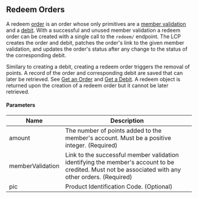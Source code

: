 ## Redeem Orders

A redeem [order](#orders) is an order whose only primitives are a [member validation](#member-validations) and a [debit](#debits). With a successful and unused member validation a redeem order can be created with a single call to the `redeem/` endpoint. The LCP creates the order and debit, patches the order's link to the given member validation, and updates the order's status after any change to the status of the corresponding debit. 

Similary to creating a debit, creating a redeem order triggers the removal of points. A record of the order and corresponding debit are saved that can later be retrieved. See [Get an Order](#get-an-order) and [Get a Debit](#get-a-debit). A redeem object is returned upon the creation of a redeem order but it cannot be later retrieved.


#### Parameters

<table>
    <thead>
        <tr>
            <th>Name</th>
            <th>Description</th>
        </tr>
    </thead>
    <tbody>
        <tr>
            <td>amount</td>
            <td>The number of points added to the member's account. Must be a positive integer. (Required)</td>
        </tr>
        <tr>
            <td>memberValidation</td>
            <td>Link to the successful member validation identifying the member's account to be credited. Must not be associated with any other orders. (Required)</td>
        </tr>
        <tr>
            <td>pic</td>
            <td>Product Identification Code. (Optional)</td>
        </tr>
    </tbody>
</table>
